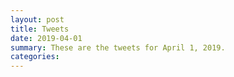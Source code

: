 ```yaml
---
layout: post
title: Tweets
date: 2019-04-01
summary: These are the tweets for April 1, 2019.
categories:
---
```


